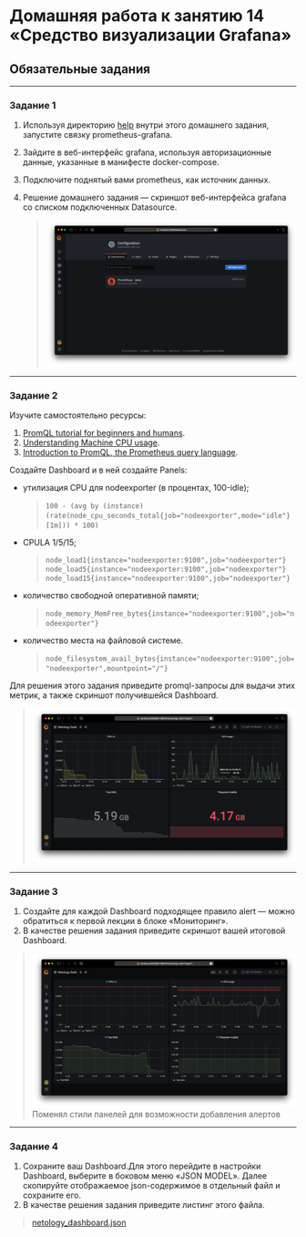 # Домашняя работа к занятию 14 «Средство визуализации Grafana»

## Обязательные задания

---

### Задание 1

1. Используя директорию [help](./help) внутри этого домашнего задания, запустите связку prometheus-grafana.
1. Зайдите в веб-интерфейс grafana, используя авторизационные данные, указанные в манифесте docker-compose.
1. Подключите поднятый вами prometheus, как источник данных.
1. Решение домашнего задания — скриншот веб-интерфейса grafana со списком подключенных Datasource.

   > ![](img/01.png)

---

### Задание 2

Изучите самостоятельно ресурсы:

1. [PromQL tutorial for beginners and humans](https://valyala.medium.com/promql-tutorial-for-beginners-9ab455142085).
1. [Understanding Machine CPU usage](https://www.robustperception.io/understanding-machine-cpu-usage).
1. [Introduction to PromQL, the Prometheus query language](https://grafana.com/blog/2020/02/04/introduction-to-promql-the-prometheus-query-language/).

Создайте Dashboard и в ней создайте Panels:

- утилизация CPU для nodeexporter (в процентах, 100-idle);
  > `100 - (avg by (instance) (rate(node_cpu_seconds_total{job="nodeexporter",mode="idle"}[1m])) * 100)`
- CPULA 1/5/15;
  > ```
  > node_load1{instance="nodeexporter:9100",job="nodeexporter"}
  > node_load5{instance="nodeexporter:9100",job="nodeexporter"}
  > node_load15{instance="nodeexporter:9100",job="nodeexporter"}
  > ```
- количество свободной оперативной памяти;
  > `node_memory_MemFree_bytes{instance="nodeexporter:9100",job="nodeexporter"}`
- количество места на файловой системе.
  > `node_filesystem_avail_bytes{instance="nodeexporter:9100",job="nodeexporter",mountpoint="/"}`

Для решения этого задания приведите promql-запросы для выдачи этих метрик, а также скриншот получившейся Dashboard.

  > ![](img/02.png)

---

### Задание 3

1. Создайте для каждой Dashboard подходящее правило alert — можно обратиться к первой лекции в блоке «Мониторинг».
1. В качестве решения задания приведите скриншот вашей итоговой Dashboard.

  > ![](img/03.png)
  > Поменял стили панелей для возможности добавления алертов

---

### Задание 4

1. Сохраните ваш Dashboard.Для этого перейдите в настройки Dashboard, выберите в боковом меню «JSON MODEL». Далее скопируйте отображаемое json-содержимое в отдельный файл и сохраните его.
1. В качестве решения задания приведите листинг этого файла.

  > [netology_dashboard.json](netology_dashboard.json)
